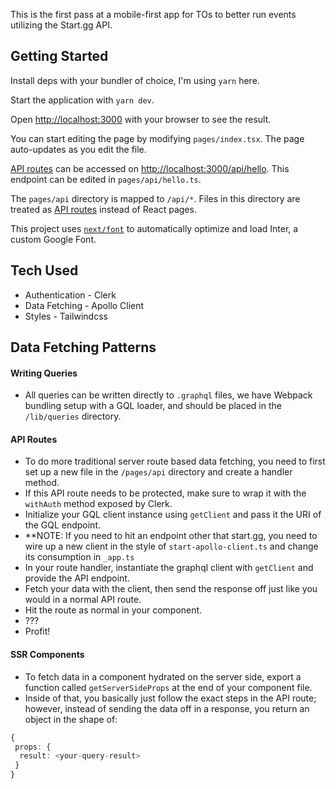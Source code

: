 This is the first pass at a mobile-first app for TOs to better run events utilizing the Start.gg API.

## Getting Started

Install deps with your bundler of choice, I'm using `yarn` here.

Start the application with `yarn dev`.

Open [http://localhost:3000](http://localhost:3000) with your browser to see the result.

You can start editing the page by modifying `pages/index.tsx`. The page auto-updates as you edit the file.

[API routes](https://nextjs.org/docs/api-routes/introduction) can be accessed on [http://localhost:3000/api/hello](http://localhost:3000/api/hello). This endpoint can be edited in `pages/api/hello.ts`.

The `pages/api` directory is mapped to `/api/*`. Files in this directory are treated as [API routes](https://nextjs.org/docs/api-routes/introduction) instead of React pages.

This project uses [`next/font`](https://nextjs.org/docs/basic-features/font-optimization) to automatically optimize and load Inter, a custom Google Font.


## Tech Used
- Authentication - Clerk
- Data Fetching - Apollo Client
- Styles - Tailwindcss

## Data Fetching Patterns

#### Writing Queries
- All queries can be written directly to `.graphql` files, we have Webpack bundling setup with a GQL loader, and should be placed in the `/lib/queries` directory. 

#### API Routes
- To do more traditional server route based data fetching, you need to first set up a new file in the `/pages/api` directory and create a handler method.
- If this API route needs to be protected, make sure to wrap it with the `withAuth` method exposed by Clerk.
- Initialize your GQL client instance using `getClient` and pass it the URI of the GQL endpoint. 
- **NOTE: If you need to hit an endpoint other that start.gg, you need to wire up a new client in the style of `start-apollo-client.ts` and change its consumption in `_app.ts`
- In your route handler, instantiate the graphql client with `getClient` and provide the API endpoint.
- Fetch your data with the client, then send the response off just like you would in a normal API route.
- Hit the route as normal in your component.
- ???
- Profit!

#### SSR Components
- To fetch data in a component hydrated on the server side, export a function called `getServerSideProps` at the end of your component file.
- Inside of that, you basically just follow the exact steps in the API route; however, instead of sending the data off in a response, you return an object in the shape of:

```typescript
{
 props: {
  result: <your-query-result>
 }
}
```